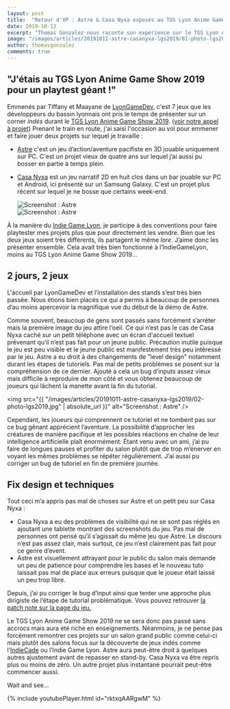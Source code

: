 ```yaml
---
layout: post
title:  "Retour d'XP : Astre & Casa Nyxa exposés au TGS Lyon Anime Game Show 2019"
date: 2019-10-12
excerpt: "Thomas Gonzalez nous raconte son expérience sur le TGS Lyon Anime Game Show 2019 : j'étais au TGS Lyon Anime Game Show 2019 pour un playtest géant !"
image: "/images/articles/20191011-astre-casanyxa-lgs2019/01-photo-lgs2019.jpg"
author: thomasgonzalez
comments: true
---
```


## "J'étais au TGS Lyon Anime Game Show 2019 pour un playtest géant !"
Emmenés par Tiffany et Maayane de [LyonGameDev](https://lyongamedev.pro), c'est 7 jeux que les développeurs du bassin lyonnais ont pris le temps de présenter sur un corner *indés* durant le [TGS Lyon Anime Game Show 2019](https://tgs-lyongameshow.fr/). ([voir notre appel à projet](https://lyongamedev.pro/blog/lyongameshow2019/))
Prenant le train en route, j'ai saisi l'occasion au vol pour emmener et faire jouer deux projets sur lequel je travaille :

  - [Astre](https://conkerjak.itch.io/astre) c'est un jeu d’action/aventure pacifiste en 3D jouable uniquement sur PC. C'est un projet vieux de quatre ans sur lequel j’ai aussi pu bosser en partie à temps plein. 
  - [Casa Nyxa](https://conkerjak.itch.io/casa-nyxa?secret=8nwwyCJXXloZB4BbRjnD2tnRPbc) est un jeu narratif 2D en huit clos dans un bar jouable sur PC et Android, ici présenté sur un Samsung Galaxy. C'est un projet plus récent sur lequel je ne bosse que certains week-end.

	<div class="box alt">
		<div class="row 50% uniform">
			<div class="6u"><span class="image fit"><img src="{{ "/images/articles/20191011-astre-casanyxa-lgs2019/03-photo-lgs2019.jpg" | absolute_url }}" alt="Screenshot : Astre" /></span></div>
			<div class="6u"><span class="image fit"><img src="{{ "/images/articles/20191011-astre-casanyxa-lgs2019/04-photo-lgs2019.jpg" | absolute_url }}" alt="Screenshot : Astre" /></span></div>
		</div>
	</div>

À la manière du [Indie Game Lyon](https://www.facebook.com/events/mjc-monplaisir-le-karbone/indie-game-lyon-1/2093467614025809/), je participe à des conventions pour faire playtester mes projets plus que pour directement les vendre. Bien que les deux jeux soient très différents, ils partagent le même *lore*. J’aime donc les présenter ensemble. Cela avait très bien fonctionné à l’IndieGameLyon, moins au TGS Lyon Anime Game Show 2019...

## 2 jours, 2 jeux
L'accueil par LyonGameDev et l’installation des stands s’est très bien passée. Nous étions bien placés ce qui a permis à beaucoup de personnes d’au moins apercevoir la magnifique vue du début de la démo de Astre.

Comme souvent, beaucoup de gens sont passés sans forcément s’arrêter mais la première image du jeu attire l’oeil. Ce qui n’est pas le cas de Casa Nyxa caché sur un petit téléphone avec un écran d'accueil textuel prévenant qu’il n’est pas fait pour un jeune public. Précaution inutile puisque le jeu est peu visible et le jeune public est manifestement très peu intéressé par le jeu. Astre a eu droit à des changements de "level design" notamment durant les étapes de tutoriels. Pas mal de petits problèmes se posent sur la compréhension de ce dernier. Ajouté à cela un bug d’inputs assez vieux mais difficile à reproduire de mon côté et vous obtenez beaucoup de joueurs qui lâchent la manette avant la fin du tutorial.

<span class="image fit"><img src="{{ "/images/articles/20191011-astre-casanyxa-lgs2019/02-photo-lgs2019.jpg" | absolute_url }}" alt="Screenshot : Astre" /></span>

Cependant, les joueurs qui comprennent ce tutoriel et ne tombent pas sur ce bug gênant apprécient l’aventure. La possibilité d’approcher les créatures de manière pacifique et les possibles réactions en chaîne de leur intelligence artificielle plaît énormément. Étant venu avec un ami, j’ai pu faire de longues pauses et profiter du salon plutôt que de trop m’énerver en voyant les mêmes problèmes se répéter régulièrement. J’ai aussi pu corriger un bug de tutoriel en fin de première journée.

## Fix design et techniques
Tout ceci m’a appris pas mal de choses sur Astre et un petit peu sur Casa Nyxa :

  - Casa Nyxa a eu des problèmes de visibilité qui ne se sont pas réglés en ajoutant une tablette montrant des screenshots du jeu. Pas mal de personnes ont pensé qu’il s’agissait du même jeu que Astre. Le discours n’est pas assez clair, mais surtout, ce jeu n’est clairement pas fait pour ce genre d’event.
  - Astre est visuellement attrayant pour le public du salon mais demande un peu de patience pour comprendre les bases et le nouveau tuto laissait pas mal de place aux erreurs puisque que le joueur était laissé un peu trop libre.

Depuis, j’ai pu corriger le bug d’input ainsi que tenter une approche plus dirigiste de l’étape de tutorial problématique. Vous pouvez retrouver [la patch note sur la page du jeu.](https://conkerjak.itch.io/astre/devlog/102129/tgs-lyon-fixes)

Le TGS Lyon Anime Game Show 2019 ne se sera donc pas passé sans accrocs mais aura été riche en enseignements. Néanmoins, je ne pense pas forcément remontrer ces projets sur un salon grand public comme celui-ci mais plutôt des salons focus sur la découverte de jeux indés comme l’[IndieCade](https://indiecade-europe.eu/) ou l’Indie Game Lyon. Astre aura peut-être droit à quelques autres ajustement avant de repasser en stand-by. Casa Nyxa va être repris plus ou moins de zéro. Un autre projet plus instantané pourrait peut-être commencer aussi. 

Wait and see...

{% include youtubePlayer.html id="rktxqAARgwM" %}

